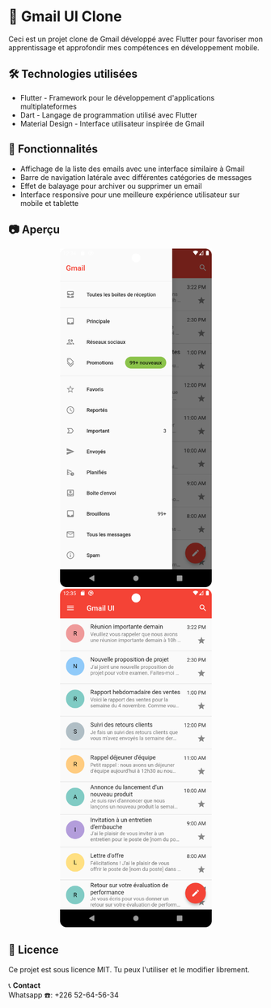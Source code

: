 # 📩 Gmail UI Clone

Ceci est un projet clone de Gmail développé avec Flutter pour favoriser mon apprentissage et approfondir mes compétences en développement mobile.

## 🛠️ Technologies utilisées
- Flutter - Framework pour le développement d'applications multiplateformes
- Dart - Langage de programmation utilisé avec Flutter
- Material Design - Interface utilisateur inspirée de Gmail

## 📌 Fonctionnalités
- Affichage de la liste des emails avec une interface similaire à Gmail
- Barre de navigation latérale avec différentes catégories de messages
- Effet de balayage pour archiver ou supprimer un email
- Interface responsive pour une meilleure expérience utilisateur sur mobile et tablette

## 📷 Aperçu

<p align="center">
  <img src="assets/images/Screen1.png" width="300" alt="Image 1">
  <img src="assets/images/Screen2.png" width="300" alt="Image 2">
</p>

## 📄 Licence
Ce projet est sous licence MIT. Tu peux l'utiliser et le modifier librement.

📞 **Contact**  
Whatsapp ☎️: +226 52-64-56-34
